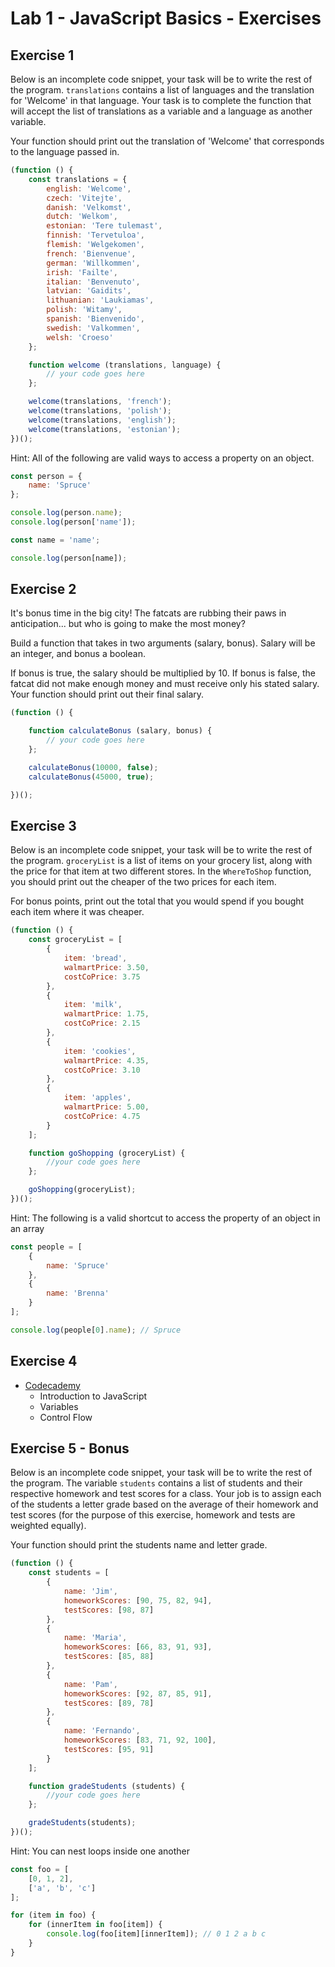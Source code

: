 # Lab 1 - JavaScript Basics - Exercises

## Exercise 1

Below is an incomplete code snippet, your task will be to write the rest of the program. `translations` contains a
list of languages and the translation for 'Welcome' in that language. Your task is to complete the function
that will accept the list of translations as a variable and a language as another variable.

Your function should print out the translation of 'Welcome' that corresponds to the language passed in.

```js
(function () {
    const translations = {
        english: 'Welcome',
        czech: 'Vitejte',
        danish: 'Velkomst',
        dutch: 'Welkom',
        estonian: 'Tere tulemast',
        finnish: 'Tervetuloa',
        flemish: 'Welgekomen',
        french: 'Bienvenue',
        german: 'Willkommen',
        irish: 'Failte',
        italian: 'Benvenuto',
        latvian: 'Gaidits',
        lithuanian: 'Laukiamas',
        polish: 'Witamy',
        spanish: 'Bienvenido',
        swedish: 'Valkommen',
        welsh: 'Croeso'
    };

    function welcome (translations, language) {
        // your code goes here
    };

    welcome(translations, 'french');
    welcome(translations, 'polish');
    welcome(translations, 'english');
    welcome(translations, 'estonian');
})();
```

Hint: All of the following are valid ways to access a property on an object.

```js
const person = {
    name: 'Spruce'
};

console.log(person.name);
console.log(person['name']);

const name = 'name';

console.log(person[name]);
```

## Exercise 2

It's bonus time in the big city! The fatcats are rubbing their paws in anticipation... but who is going to
make the most money?

Build a function that takes in two arguments (salary, bonus). Salary will be an integer, and bonus a boolean.

If bonus is true, the salary should be multiplied by 10. If bonus is false, the fatcat did not make
enough money and must receive only his stated salary. Your function should print out their final salary.

```js
(function () {

    function calculateBonus (salary, bonus) {
        // your code goes here
    };

    calculateBonus(10000, false);
    calculateBonus(45000, true);

})();
```

## Exercise 3

Below is an incomplete code snippet, your task will be to write the rest of the program.
`groceryList` is a list of items on your grocery list, along with the price for that item at two different stores.
In the `WhereToShop` function, you should print out the cheaper of the two prices for each item.

For bonus points, print out the total that you would spend if you bought each item where it was cheaper.

```js
(function () {
    const groceryList = [
        {
            item: 'bread',
            walmartPrice: 3.50,
            costCoPrice: 3.75
        },
        {
            item: 'milk',
            walmartPrice: 1.75,
            costCoPrice: 2.15
        },
        {
            item: 'cookies',
            walmartPrice: 4.35,
            costCoPrice: 3.10
        },
        {
            item: 'apples',
            walmartPrice: 5.00,
            costCoPrice: 4.75
        }
    ];

    function goShopping (groceryList) {
        //your code goes here
    };

    goShopping(groceryList);
})();
```

Hint: The following is a valid shortcut to access the property of an object in an array

```js
const people = [
    {
        name: 'Spruce'
    },
    {
        name: 'Brenna'
    }
];

console.log(people[0].name); // Spruce
```

## Exercise 4

- [Codecademy](https://www.codecademy.com/learn/learn-javascript)
  - Introduction to JavaScript
  - Variables
  - Control Flow

## Exercise 5 - Bonus

Below is an incomplete code snippet, your task will be to write the rest of the program.
The variable `students` contains a list of students and their respective homework and test scores for a class.
Your job is to assign each of the students a letter grade based on the average of their homework and test scores
(for the purpose of this exercise, homework and tests are weighted equally).

Your function should print the students name and letter grade.

```js
(function () {
    const students = [
        {
            name: 'Jim',
            homeworkScores: [90, 75, 82, 94],
            testScores: [98, 87]
        },
        {
            name: 'Maria',
            homeworkScores: [66, 83, 91, 93],
            testScores: [85, 88]
        },
        {
            name: 'Pam',
            homeworkScores: [92, 87, 85, 91],
            testScores: [89, 78]
        },
        {
            name: 'Fernando',
            homeworkScores: [83, 71, 92, 100],
            testScores: [95, 91]
        }
    ];

    function gradeStudents (students) {
        //your code goes here
    };

    gradeStudents(students);
})();
```

Hint: You can nest loops inside one another

```js
const foo = [
    [0, 1, 2],
    ['a', 'b', 'c']
];

for (item in foo) {
    for (innerItem in foo[item]) {
        console.log(foo[item][innerItem]); // 0 1 2 a b c
    }
}
```
